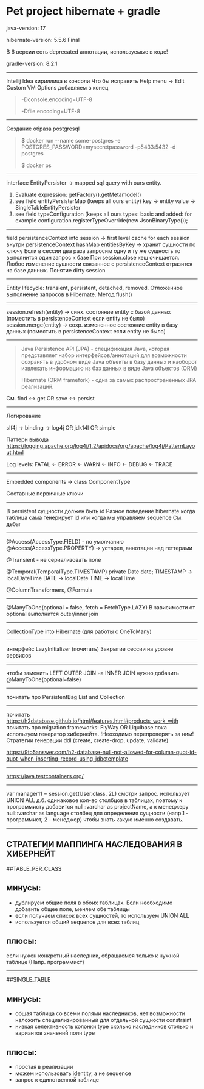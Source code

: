 # Pet project hibernate + gradle

java-version: 17

hibernate-version: 5.5.6 Final

В 6 версии есть deprecated аннотации, используемые в коде!

gradle-version: 8.2.1  

-----------------------------------

Intellij Idea кириллица в консоли Что бы исправить Help menu -> Edit Custom VM Options добавляем в конец

> -Dconsole.encoding=UTF-8
>
> -Dfile.encoding=UTF-8

-----------------------------------

Создание образа postgresql 
> $ docker run --name some-postgres -e POSTGRES_PASSWORD=mysecretpassword -p5433:5432 -d postgres
>
> $ docker ps

-----------------------------------

interface EntityPersister -> mapped sql query with ours entity.

1. Evaluate expression: getFactory().getMetamodel()
2. see field entityPersisterMap (keeps all ours entity) key -> entity value -> SingleTableEntityPersister
3. see field typeConfiguration (keeps all ours types: basic and added: 
for example configuration.registerTypeOverride(new JsonBinaryType());

----------------------------------------
field persistenceContext into session -> first level cache for each session
    внутри persistenceContext hashMap entitiesByKey -> хранит сущности по ключу 
Если в сессии два раза запросим одну и ту же сущность то выполнится один запрос к базе
При session.close кеш очищается.
Любое изменение сущности связанное с persistenceContext отразится на базе данных.
Понятие dirty session

---------------------------------------------

Entity lifecycle: transient, persistent, detached, removed.
Отложенное выполнение запросов в Hibernate. Метод flush()

-----------------------------------------------

session.refresh(entity) -> синх. состояние entity с базой данных (поместить в persistenceContext если entity не было)
session.merge(entity) -> сохр. измененное состояние entity в базу данных (поместить в persistenceContext если entity не было)

------------------------------------------------


> Java Persistence API (JPA) - спецификация Java, которая представляет набор интерфейсов/аннотаций
> для возможности сохранять в удобном виде Java объекты в базу данных и наоборот извлекать информацию
> из баз данных в виде Java объектов (ORM)
>
> Hibernate (ORM framefork) - одна за самых распространенных JPA реализаций.

См. find <-> get  OR save <-> persist

---
Логирование

slf4j -> binding -> log4j OR jdk14l OR simple

Паттерн вывода
https://logging.apache.org/log4j/1.2/apidocs/org/apache/log4j/PatternLayout.html

Log levels:
FATAL <- ERROR <- WARN <- INFO <- DEBUG <- TRACE

---

Embedded components -> class ComponentType

Составные первичные ключи

---

В persistent сущности должен быть id
Разное поведение hibernate когда таблица сама генерирует id или когда мы управляем sequence
См. дебаг

---

@Access(AccessType.FIELD) - по умолчанию
@Access(AccessType.PROPERTY) -> устарел, аннотации над геттерами

@Transient - не сериализовать поле

@Temporal(TemporalType.TIMESTAMP)
private Date date;
TIMESTAMP -> localDateTime
DATE -> localDate
TIME -> localTime

@ColumnTransformers, @Formula

---

@ManyToOne(optional = false, fetch = FetchType.LAZY)
В зависимости от optional выполнится outer/inner join

---

CollectionType into Hibernate (для работы с OneToMany)

---

интерфейс LazyInitializer
(почитать) Закрытие сессии на уровне сервисов

---

чтобы заменить LEFT OUTER JOIN на INNER JOIN нужно добавить @ManyToOne(optional=false)

---

почитать про PersistentBag List and Collection

---

почитать https://h2database.github.io/html/features.html#products_work_with 
почитать про migration frameworks: FlyWay OR Liquibase
пока используем генератор хибернейта. !Неоходимо перепроверять за ним!
Стратегии генерации ddl
<property name="hibernate.hbm2ddl.auto">(create, create-drop, update, validate)</property>

https://9to5answer.com/h2-database-null-not-allowed-for-column-quot-id-quot-when-inserting-record-using-jdbctemplate

---

https://java.testcontainers.org/

---
var manager11 = session.get(User.class, 2L) смотри запрос. использует UNION ALL
д.б. одинаковое кол-во столбцов в таблицах, поэтому к программисту добавится null::varchar as projectName, а к менеджеру null::varchar as language
столбец для определения сущности (напр.1 - программист, 2 - менеджер) чтобы знать какую именно создавать.

---
СТРАТЕГИИ МАППИНГА НАСЛЕДОВАНИЯ В ХИБЕРНЕЙТ
---

##TABLE_PER_CLASS

минусы: 
-

- дублируем общие поля в обоих таблицах. Если необходимо добавить общее поле, меняем обе таблицы
- если получаем список всех сущностей, то используем UNION ALL
- используется общий sequence для всех таблиц

плюсы: 
- 
если нужен конкретный наследник, обращаемся только к нужной таблице (Напр. программист)

---
##SINGLE_TABLE

минусы:
-
- общая таблица со всеми полями наследников, нет возможности наложить специализированный для отдельной сущности constraint 
- низкая селективность колонки type сколько наследников столько и вариантов значений поля type

плюсы: 
- 
- простая в реализации
- можем использовать identity, а не sequence
- запрос к единственной таблице